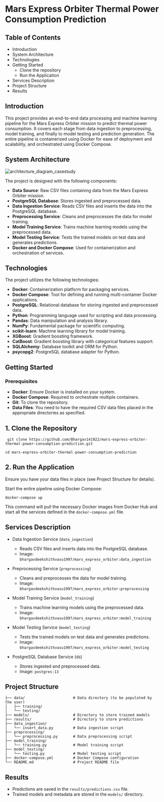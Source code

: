 
# Mars Express Orbiter Thermal Power Consumption Prediction

## Table of Contents

* Introduction
* System Architecture
* Technologies
* Getting Started
    * Clone the repository
    * Run the Application
* Services Description
* Project Structure
* Results

## Introduction

This project provides an end-to-end data processing and machine learning pipeline for the Mars Express Orbiter mission to predict thermal power consumption. It covers each stage from data ingestion to preprocessing, model training, and finally to model testing and prediction generation. The entire pipeline is containerized using Docker for ease of deployment and scalability, and orchestrated using Docker Compose.

## System Architecture
![architecture_diagram_casestudy](https://github.com/user-attachments/assets/2a16de0e-1299-43a5-aba8-e09585d61214)

The project is designed with the following components:

* **Data Source**: Raw CSV files containing data from the Mars Express Orbiter mission.
* **PostgreSQL Database**: Stores ingested and preprocessed data.
* **Data Ingestion Service**: Reads CSV files and inserts the data into the PostgreSQL database.
* **Preprocessing Service**: Cleans and preprocesses the data for model training.
* **Model Training Service**: Trains machine learning models using the preprocessed data.
* **Model Testing Service**: Tests the trained models on test data and generates predictions.
* **Docker and Docker Compose**: Used for containerization and orchestration of services.

## Technologies
The project utilizes the following technologies:

* **Docker**: Containerization platform for packaging services.
* **Docker Compose**: Tool for defining and running multi-container Docker applications.
* **PostgreSQL**: Relational database for storing ingested and preprocessed data.
* **Python**: Programming language used for scripting and data processing.
* **Pandas**: Data manipulation and analysis library.
* **NumPy**: Fundamental package for scientific computing.
* **scikit-learn**: Machine learning library for model training.
* **XGBoost**: Gradient boosting framework.
* **CatBoost**: Gradient boosting library with categorical features support.
* **SQLAlchemy**: Database toolkit and ORM for Python.
* **psycopg2**: PostgreSQL database adapter for Python.

## Getting Started
### Prerequisites
* **Docker**: Ensure Docker is installed on your system.
* **Docker Compose**: Required to orchestrate multiple containers.
* **Git**: To clone the repository.
* **Data Files**: You need to have the required CSV data files placed in the appropriate directories as specified.

## 1. Clone the Repository

``` git clone https://github.com/Bhargav141922/mars-express-orbiter-thermal-power-consumption-prediction.git```

```cd mars-express-orbiter-thermal-power-consumption-prediction ```

## 2. Run the Application
Ensure you have your data files in place (see Project Structure for details).

Start the entire pipeline using Docker Compose:

```docker-compose up```

This command will pull the necessary Docker images from Docker Hub and start all the services defined in the ```docker-compose.yml``` file.

## Services Description
* Data Ingestion Service (```data_ingestion```)

    * Reads CSV files and inserts data into the PostgreSQL database.
    * Image: ```bhargavdeekshithvasu1997/mars_express_orbiter:data_ingestion```
* Preprocessing Service (```preprocessing```)

    * Cleans and preprocesses the data for model training.
    * Image: ```bhargavdeekshithvasu1997/mars_express_orbiter:preprocessing```
* Model Training Service (```model_training```)

    * Trains machine learning models using the preprocessed data.
    * Image: ```bhargavdeekshithvasu1997/mars_express_orbiter:model_training```
* Model Testing Service (```model_testing```)

    * Tests the trained models on test data and generates predictions.
    * Image: ```bhargavdeekshithvasu1997/mars_express_orbiter:model_testing```
* PostgreSQL Database Service (```db```)

    * Stores ingested and preprocessed data.
    * Image: ```postgres:13```

## Project Structure

```
├── data/                      # Data directory (to be populated by the user)
│   ├── training/
│   └── testing/
├── models/                    # Directory to store trained models
├── results/                   # Directory to store predictions
├── data_ingestion/
│   └── insert_data.py         # Data ingestion script
├── preprocessing/
│   └── preprocessing.py       # Data preprocessing script
├── model_training/
│   └── training.py            # Model training script
├── model_testing/
│   └── testing.py             # Model testing script
├── docker-compose.yml         # Docker Compose configuration
└── README.md                  # Project README file
```

## Results

* Predictions are saved in the ```results/predictions.csv``` file.
* Trained models and metadata are stored in the ```models/``` directory.
